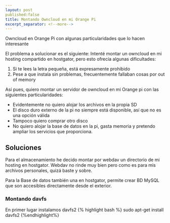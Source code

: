 ```yaml
---
layout: post
published:false
title: Montando Owncloud en mi Orange Pi
excerpt_separator: <!--more-->
---
```

Owncloud en Orange Pi con algunas particularidades que lo hacen interesante

<!--more-->

El problema a solucionar es el siguiente:
Intenté montar un owncloud en mi hosting compartido en hostgator, pero esto ofrecía algunas dificultades:
1. Si te lees la letra pequeña, está expresamente prohibido
2. Pese a que instala sin problemas, frecuentemente fallaban cosas por out of memory

Así pues, quiero montar un servidor de owncloud en mi Orange pi con las siguientes particularidades:
* Evidentemente no quiero alojar los archivos en la propia SD
* El disco duro externo de la pi no siempre está disponible, así que no es una opción válida
* Tampoco quiero comprar otro disco
* No quiero alojar la base de datos en la pi, gasta memoria y pretendo ampliar los servicios que proporciona.

## Soluciones

Para el almacenamiento he decido montar por webdav un directorio de mi hosting en hostgator. Webdav no rinde muy bien pero
como es para mis archivos personales, quizá baste y sobre.

Para la Base de datos también una en hostgator, permite crear BD MySQL que son accesibles directamente desde el exterior.

### Montando davfs

En primer lugar instalamos davfs2
{% highlight bash %}
sudo apt-get install davfs2
{%endhighlight%}
